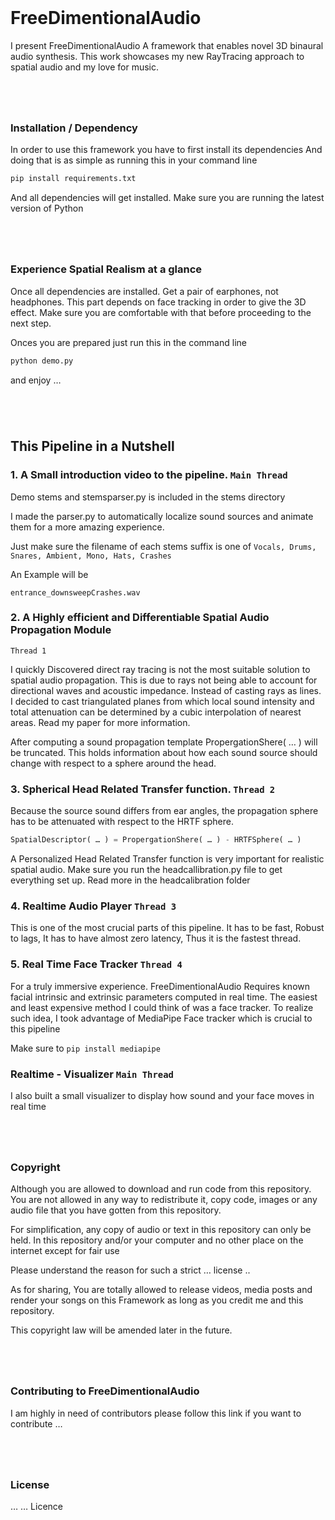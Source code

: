 <br>

# FreeDimentionalAudio

 I present FreeDimentionalAudio A framework that enables novel 3D binaural audio synthesis. This work showcases my new RayTracing approach to spatial audio and my love for music.

#

<br>

### Installation / Dependency

In order to use this framework you have to first install its dependencies
And doing that is as simple as running this in your command line

```bash
pip install requirements.txt
```

And all dependencies will get installed.
Make sure you are running the latest version of Python

#

<br>

### Experience Spatial Realism at a glance

Once all dependencies are installed. Get a pair of earphones, not headphones.
This part depends on face tracking in order to give the 3D effect. Make sure you are comfortable with that before proceeding to the next step.

Onces you are prepared just run this in the command line

```python
python demo.py 
```
and enjoy …


#

<br>


## This Pipeline in a Nutshell

### 1. A Small introduction video to the pipeline.  ```Main Thread```

Demo stems and stemsparser.py is included in the stems directory

I made the parser.py to automatically localize sound sources and animate them for a 
more amazing experience.

Just make sure the filename of each stems suffix is one of ```Vocals, Drums, Snares, Ambient, Mono, Hats, Crashes```

An Example will be 
```
entrance_downsweepCrashes.wav
```

### 2. A Highly efficient and Differentiable Spatial Audio Propagation Module 

```Thread 1```

I quickly Discovered direct ray tracing is not the most suitable solution to spatial audio propagation. This is due to rays not being able to account for directional waves and acoustic impedance. Instead of casting rays as lines. I decided to cast triangulated planes from which local sound intensity and total attenuation can be determined by a cubic interpolation of nearest areas. Read my paper for more information.

After computing a sound propagation template PropergationShere( … ) will be truncated. This holds information about how each sound source should change with respect to a sphere around the head.


### 3. Spherical Head Related Transfer function. ```Thread 2```

Because the source sound differs from ear angles, the propagation sphere has to be attenuated with respect to the HRTF sphere.

```python
SpatialDescriptor( … ) = PropergationShere( … ) - HRTFSphere( … )
```

A Personalized Head Related Transfer function is very important for realistic spatial audio. Make sure you run the headcallibration.py file to get everything set up. Read more in the headcalibration folder


### 4. Realtime Audio Player ```Thread 3```

This is one of the most crucial parts of this pipeline. It has to be fast, Robust to lags, It has to have almost zero latency, Thus it is the fastest thread.


### 5. Real Time Face Tracker  ```Thread 4```

For a truly immersive experience. FreeDimentionalAudio Requires known facial intrinsic and extrinsic parameters computed in real time. The easiest and least expensive method I could think of was a face tracker. To realize such idea, I took advantage of MediaPipe Face tracker which is crucial to this pipeline
	
Make sure to ```pip install mediapipe```


### Realtime - Visualizer  ```Main Thread```

I also built a small visualizer to display how sound and your face moves in real time

#
<br>

### Copyright

Although you are allowed to download and run code from this repository. You are not allowed in any way to redistribute it, copy code, images or any audio file that you have gotten from this repository.

For simplification, any copy of audio or text in this repository can only be held. In this repository and/or your computer and no other place on the internet except for fair use

Please understand the reason for such a strict … license .. 


As for sharing, You are totally allowed to release videos, media posts and render your songs on this Framework as long as you credit me and this repository.

This copyright law will be amended later in the future.
#
<br>

### Contributing to FreeDimentionalAudio

I am highly in need of contributors please follow this link if you want to contribute
…
#
<br>


### License

… … Licence
